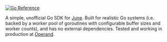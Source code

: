 [![Go Reference](https://pkg.go.dev/badge/github.com/operandinc/june-go.svg)](https://pkg.go.dev/github.com/operandinc/june-go)

A simple, unofficial Go SDK for [June](https://june.so). Built for realistic Go systems (i.e. backed by a worker pool of goroutines with configurable buffer sizes and worker counts), and has no external dependencies. Tested and working in production at [Operand](https://operand.ai).
